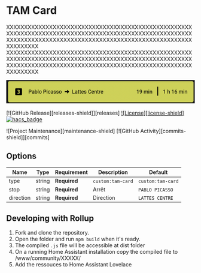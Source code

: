 # TAM Card

XXXXXXXXXXXXXXXXXXXXXXXXXXXXXXXXXXXXXXXXXXXXXXXXXXXXXXXXXXXXXXXXXXXXXXXXXXXXXXXXXXXXXXXXXXXXXXXXXXXXXXXXXXXXXXXXXXXXXXXXXXXXXXXXXXXXXXXXXXXXXXXXXXXXXXXXXXXXXXXXXXXXX
XXXXXXXXXXXXXXXXXXXXXXXXXXXXXXXXXXXXXXXXXXXXXXXXXXXXXXXXXXXXXXXXXXXXXXXXXXXXXXXXXXXXXXXXXXXXXXXXXXXXXXXXXXXXXXXXXXXXXXXXXXXXXXXXXXXXXXXXXXXXXXXXXXXXXXXXXXXXXXXXXXXXX

![Screenshot](/screenshot.png?raw=true 'Example Card')

[![GitHub Release][releases-shield]][releases]
[![License][license-shield]](LICENSE.md)
[![hacs_badge](https://img.shields.io/badge/HACS-Custom-orange.svg?style=for-the-badge)](https://github.com/custom-components/hacs)

![Project Maintenance][maintenance-shield]
[![GitHub Activity][commits-shield]][commits]

## Options

| Name      | Type    | Requirement  | Description        | Default           |
| --------- | ------- | ------------ | ------------------ | ----------------- |
| type      | string  | **Required** | `custom:tam-card`  | `custom:tam-card` |
| stop      | string  | **Required** | Arrêt              | `PABLO PICASSO`   |
| direction | string  | **Required** | Direction          | `LATTES CENTRE`   |

## Developing with Rollup

1. Fork and clone the repository.
2. Open the folder and run `npm build` when it's ready.
3. The compiled `.js` file will be accessible at dist folder
4. On a running Home Assistant installation copy the compiled file to /www/community/XXXXX/
5. Add the ressouces to Home Assistant Lovelace
